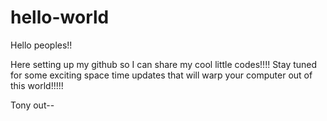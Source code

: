 # hello-world

Hello peoples!!

Here setting up my github so I can share my cool little codes!!!!
Stay tuned for some exciting space time updates that will warp your computer
out of this world!!!!!    

Tony out--    

